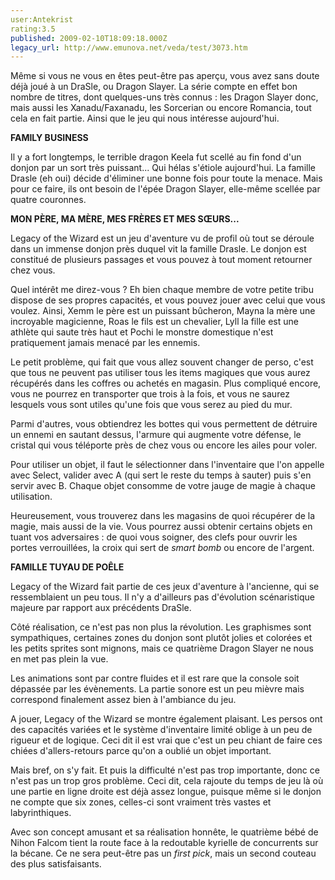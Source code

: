 ```yaml
---
user:Antekrist
rating:3.5
published: 2009-02-10T18:09:18.000Z
legacy_url: http://www.emunova.net/veda/test/3073.htm
---
```

Même si vous ne vous en êtes peut-être pas aperçu, vous avez sans doute déjà joué à un DraSle, ou Dragon Slayer. La série compte en effet bon nombre de titres, dont quelques-uns très connus : les Dragon Slayer donc, mais aussi les Xanadu/Faxanadu, les Sorcerian ou encore Romancia, tout cela en fait partie. Ainsi que le jeu qui nous intéresse aujourd'hui.  

  

**FAMILY BUSINESS**  

Il y a fort longtemps, le terrible dragon Keela fut scellé au fin fond d'un donjon par un sort très puissant... Qui hélas s'étiole aujourd'hui. La famille Drasle (eh oui) décide d'éliminer une bonne fois pour toute la menace. Mais pour ce faire, ils ont besoin de l'épée Dragon Slayer, elle-même scellée par quatre couronnes.  

  

**MON PÈRE, MA MÈRE, MES FRÈRES ET MES SŒURS...**  

Legacy of the Wizard est un jeu d'aventure vu de profil où tout se déroule dans un immense donjon près duquel vit la famille Drasle. Le donjon est constitué de plusieurs passages et vous pouvez à tout moment retourner chez vous.  

Quel intérêt me direz-vous ? Eh bien chaque membre de votre petite tribu dispose de ses propres capacités, et vous pouvez jouer avec celui que vous voulez. Ainsi, Xemm le père est un puissant bûcheron, Mayna la mère une incroyable magicienne, Roas le fils est un chevalier, Lyll la fille est une athlète qui saute très haut et Pochi le monstre domestique n'est pratiquement jamais menacé par les ennemis.  

Le petit problème, qui fait que vous allez souvent changer de perso, c'est que tous ne peuvent pas utiliser tous les items magiques que vous aurez récupérés dans les coffres ou achetés en magasin. Plus compliqué encore, vous ne pourrez en transporter que trois à la fois, et vous ne saurez lesquels vous sont utiles qu'une fois que vous serez au pied du mur.  

Parmi d'autres, vous obtiendrez les bottes qui vous permettent de détruire un ennemi en sautant dessus, l'armure qui augmente votre défense, le cristal qui vous téléporte près de chez vous ou encore les ailes pour voler.  

Pour utiliser un objet, il faut le sélectionner dans l'inventaire que l'on appelle avec Select, valider avec A (qui sert le reste du temps à sauter) puis s'en servir avec B. Chaque objet consomme de votre jauge de magie à chaque utilisation.  

Heureusement, vous trouverez dans les magasins de quoi récupérer de la magie, mais aussi de la vie. Vous pourrez aussi obtenir certains objets en tuant vos adversaires : de quoi vous soigner, des clefs pour ouvrir les portes verrouillées, la croix qui sert de _smart bomb_ ou encore de l'argent.  

  

**FAMILLE TUYAU DE POÊLE**  

Legacy of the Wizard fait partie de ces jeux d'aventure à l'ancienne, qui se ressemblaient un peu tous. Il n'y a d'ailleurs pas d'évolution scénaristique majeure par rapport aux précédents DraSle.  

Côté réalisation, ce n'est pas non plus la révolution. Les graphismes sont sympathiques, certaines zones du donjon sont plutôt jolies et colorées et les petits sprites sont mignons, mais ce quatrième Dragon Slayer ne nous en met pas plein la vue.  

Les animations sont par contre fluides et il est rare que la console soit dépassée par les évènements. La partie sonore est un peu mièvre mais correspond finalement assez bien à l'ambiance du jeu.  

A jouer, Legacy of the Wizard se montre également plaisant. Les persos ont des capacités variées et le système d'inventaire limité oblige à un peu de rigueur et de logique. Ceci dit il est vrai que c'est un peu chiant de faire ces chiées d'allers-retours parce qu'on a oublié un objet important.  

Mais bref, on s'y fait. Et puis la difficulté n'est pas trop importante, donc ce n'est pas un trop gros problème. Ceci dit, cela rajoute du temps de jeu là où une partie en ligne droite est déjà assez longue, puisque même si le donjon ne compte que six zones, celles-ci sont vraiment très vastes et labyrinthiques.  

Avec son concept amusant et sa réalisation honnête, le quatrième bébé de Nihon Falcom tient la route face à la redoutable kyrielle de concurrents sur la bécane. Ce ne sera peut-être pas un _first pick_, mais un second couteau des plus satisfaisants.